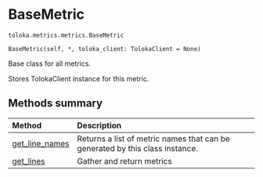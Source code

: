 # BaseMetric
`toloka.metrics.metrics.BaseMetric`

```
BaseMetric(self, *, toloka_client: TolokaClient = None)
```

Base class for all metrics.


Stores TolokaClient instance for this metric.

## Methods summary

| Method | Description |
| :------| :-----------|
[get_line_names](toloka.metrics.metrics.BaseMetric.get_line_names.md)| Returns a list of metric names that can be generated by this class instance.
[get_lines](toloka.metrics.metrics.BaseMetric.get_lines.md)| Gather and return metrics
